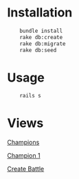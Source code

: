 # Installation

```bash
    bundle install
    rake db:create
    rake db:migrate
    rake db:seed
```

# Usage

```bash
    rails s
```

# Views

[Champions](http://localhost:3000/champions)

[Champion 1](http://localhost:3000/champions/1)

[Create Battle](http://localhost:3000/battle)